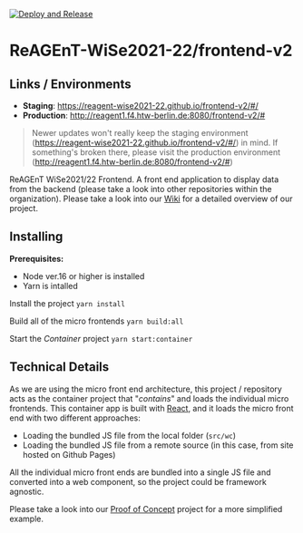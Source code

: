 [![Deploy and Release](https://github.com/ReAGEnT-WiSe2021-22/frontend-v2/actions/workflows/workflow.release.yml/badge.svg)](https://github.com/ReAGEnT-WiSe2021-22/frontend-v2/actions/workflows/workflow.release.yml)

# ReAGEnT-WiSe2021-22/frontend-v2

## Links / Environments
- **Staging**: https://reagent-wise2021-22.github.io/frontend-v2/#/
- **Production**: http://reagent1.f4.htw-berlin.de:8080/frontend-v2/#

> Newer updates won't really keep the staging environment (https://reagent-wise2021-22.github.io/frontend-v2/#/) in mind. If something's broken there, please visit the production environment (http://reagent1.f4.htw-berlin.de:8080/frontend-v2/#)

ReAGEnT WiSe2021/22 Frontend.
A front end application to display data from the backend (please take a look into other repositories within the organization). Please take a look into our [Wiki](https://github.com/ReAGEnT-WiSe2021-22/Wiki) for a detailed overview of our project.

## Installing
**Prerequisites:** 
- Node ver.16 or higher is installed
- Yarn is intalled

Install the project
`yarn install`

Build all of the micro frontends 
`yarn build:all`

Start the *Container* project
`yarn start:container`

## Technical Details
As we are using the micro front end architecture, this project / repository acts as the container project that "*contains*" and loads the individual micro frontends. This container app is built with [React](https://reactjs.org/), and it loads the micro front end with two different approaches:
- Loading the bundled JS file from the local folder (`src/wc`)
- Loading the bundled JS file from a remote source (in this case, from site hosted on Github Pages)

All the individual micro front ends are bundled into a single JS file and converted into a web component, so the project could be framework agnostic.

Please take a look into our [Proof of Concept](https://github.com/LouisAndrew/poc-microfrontend/edit/main/README.md) project for a more simplified example.
